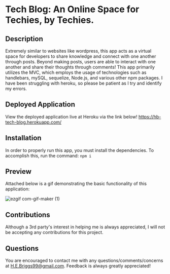 # Tech Blog: An Online Space for Techies, by Techies. 
## Description 
Extremely similar to websites like wordpress, this app acts as a virtual space for developers to share knowledge and connect with one another through posts. Beyond making posts, users are able to interact with one another and share their thoughts through comments! This app primarily utilizes the MVC, which employs the usage of technologies such as handlebars, mySQL, sequelize, Node.js, and various other npm packages. I have been struggling with heroku, so please be patient as I try and identify my errors. 

## Deployed Application 
View the deployed application live at Heroku via the link below! 
https://hb-tech-blog.herokuapp.com/

## Installation
In order to properly run this app, you must install the dependencies. To accomplish this, run the command: ```npm i ```

## Preview 
Attached below is a gif demonstrating the basic functionality of this application:

![ezgif com-gif-maker (1)](https://user-images.githubusercontent.com/109489824/210625429-0421f66c-f617-4cb2-ad5c-41c75270e409.gif)



## Contributions 
Although a 3rd party's interest in helping me is always appreciated, I will not be accepting any contributions for this project.

## Questions 
You are encouraged to contact me with any questions/comments/concerns at H.E.Briggs99@gmail.com. Feedback is always greatly appreciated!
